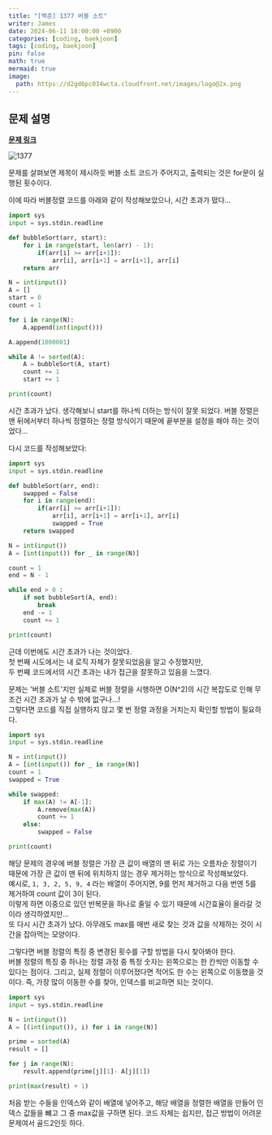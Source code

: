 ```yaml
---
title: "[백준] 1377 버블 소트"
writer: James
date: 2024-06-11 18:00:00 +0900
categories: [coding, baekjoon]
tags: [coding, baekjoon]
pin: false
math: true
mermaid: true
image:
  path: https://d2gd6pc034wcta.cloudfront.net/images/logo@2x.png
---
```


## 문제 설명

<b>[문제 링크](https://www.acmicpc.net/problem/1377)</b>

![1377](https://github.com/jaenam615/jaenam615.github.io/assets/155196757/46044632-4050-475f-bb6d-756c8527d1fb)

문제를 살펴보면 제목이 제시하듯 버블 소트 코드가 주어지고, 출력되는 것은 for문이 실행된 횟수이다.  

이에 따라 버블정렬 코드를 아래와 같이 작성해보았으나, 시간 초과가 떴다...  

```python
import sys
input = sys.stdin.readline

def bubbleSort(arr, start):
    for i in range(start, len(arr) - 1):
        if(arr[i] >= arr[i+1]):
            arr[i], arr[i+1] = arr[i+1], arr[i]
    return arr

N = int(input())
A = []
start = 0
count = 1

for i in range(N):
    A.append(int(input()))

A.append(1000001)

while A != sorted(A):
    A = bubbleSort(A, start)
    count += 1
    start += 1

print(count)
```

시간 초과가 났다. 
생각해보니 start를 하나씩 더하는 방식이 잘못 되었다. 
버블 정렬은 맨 뒤에서부터 하나씩 정렬하는 정렬 방식이기 때문에 끝부분을 설정을 해야 하는 것이었다...   

다시 코드를 작성해보았다:

```python
import sys
input = sys.stdin.readline

def bubbleSort(arr, end):
    swapped = False
    for i in range(end):
        if(arr[i] >= arr[i+1]):
            arr[i], arr[i+1] = arr[i+1], arr[i]
            swapped = True
    return swapped

N = int(input())
A = [int(input()) for _ in range(N)]

count = 1
end = N - 1

while end > 0 :
    if not bubbleSort(A, end):
        break
    end -= 1
    count += 1

print(count)
```

근데 이번에도 시간 초과가 나는 것이었다.  
첫 번째 시도에서는 내 로직 자체가 잘못되었음을 알고 수정했지만,  
두 번째 코드에서의 시간 초과는 내가 접근을 잘못하고 있음을 느꼈다.  

문제는 '버블 소트'지만 실제로 버블 정렬을 시행하면 O(N^2)의 시간 복잡도로 인해 무조건 시간 초과가 날 수 밖에 없구나...!  
그렇다면 코드를 직접 실행하지 않고 몇 번 정렬 과정을 거치는지 확인할 방법이 필요하다.  

```python
import sys
input = sys.stdin.readline

N = int(input())
A = [int(input()) for _ in range(N)]
count = 1
swapped = True

while swapped:
    if max(A) != A[-1]:
        A.remove(max(A))
        count += 1
    else:
        swapped = False

print(count)
```

해당 문제의 경우에 버블 정렬은 가장 큰 값이 배열의 맨 뒤로 가는 오름차순 정렬이기 때문에 가장 큰 값이 맨 뒤에 위치하지 않는 경우 제거하는 방식으로 작성해보았다.  
예시로, `1, 3, 2, 5, 9, 4` 라는 배열이 주어지면, 9를 먼저 제거하고 다음 번엔 5를 제거하여 count 값이 3이 된다.  
이렇게 하면 이중으로 있던 반복문을 하나로 줄일 수 있기 때문에 시간효율이 올라갈 것이라 생각하였지만...  
또 다시 시간 초과가 났다. 아무래도 max를 매번 새로 찾는 것과 값을 삭제하는 것이 시간을 잡아먹는 모양이다.  

그렇다면 버블 정렬의 특징 중 변경된 횟수를 구할 방법을 다시 찾아봐야 한다.  
버블 정렬의 특징 중 하나는 정렬 과정 중 특정 숫자는 왼쪽으로는 한 칸씩만 이동할 수 있다는 점이다. 
그리고, 실제 정렬이 이루어졌다면 적어도 한 수는 왼쪽으로 이동했을 것이다. 
즉, 가장 많이 이동한 수를 찾아, 인덱스를 비교하면 되는 것이다. 

```python
import sys
input = sys.stdin.readline

N = int(input())
A = [(int(input()), i) for i in range(N)]

prime = sorted(A)
result = []

for j in range(N):
    result.append(prime[j][1]- A[j][1])

print(max(result) + 1)
```

처음 받는 수들을 인덱스와 같이 배열에 넣어주고, 해당 배열을 정렬한 배열을 만들어 인덱스 값들을 뺴고 그 중 max값을 구하면 된다. 
코드 자체는 쉽지만, 접근 방법이 어려운 문제여서 골드2인듯 하다. 
